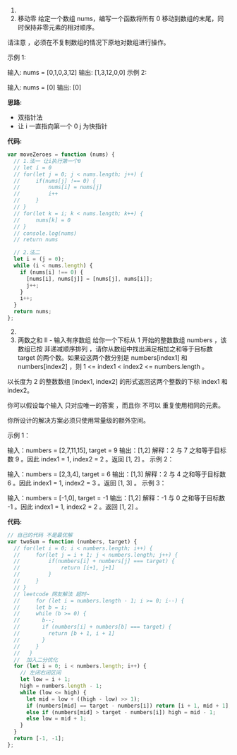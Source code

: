 1.
2. 移动零
   给定一个数组 nums，编写一个函数将所有 0 移动到数组的末尾，同时保持非零元素的相对顺序。

请注意 ，必须在不复制数组的情况下原地对数组进行操作。

示例 1:

输入: nums = [0,1,0,3,12]
输出: [1,3,12,0,0]
示例 2:

输入: nums = [0]
输出: [0]

**思路:**

- 双指针法
- 让 i 一直指向第一个 0 j 为快指针

**代码:**

```js
var moveZeroes = function (nums) {
  // 1.法一 让i执行第一个0
  // let i = 0
  // for(let j = 0; j < nums.length; j++) {
  //     if(nums[j] !== 0) {
  //         nums[i] = nums[j]
  //         i++
  //     }
  // }
  // for(let k = i; k < nums.length; k++) {
  //     nums[k] = 0
  // }
  // console.log(nums)
  // return nums

  // 2.法二
  let i = (j = 0);
  while (i < nums.length) {
    if (nums[i] !== 0) {
      [nums[i], nums[j]] = [nums[j], nums[i]];
      j++;
    }
    i++;
  }
  return nums;
};
```

2.
3. 两数之和 II - 输入有序数组
   给你一个下标从 1 开始的整数数组 numbers ，该数组已按 非递减顺序排列 ，请你从数组中找出满足相加之和等于目标数 target 的两个数。如果设这两个数分别是 numbers[index1] 和 numbers[index2] ，则 1 <= index1 < index2 <= numbers.length 。

以长度为 2 的整数数组 [index1, index2] 的形式返回这两个整数的下标 index1 和 index2。

你可以假设每个输入 只对应唯一的答案 ，而且你 不可以 重复使用相同的元素。

你所设计的解决方案必须只使用常量级的额外空间。

示例 1：

输入：numbers = [2,7,11,15], target = 9
输出：[1,2]
解释：2 与 7 之和等于目标数 9 。因此 index1 = 1, index2 = 2 。返回 [1, 2] 。
示例 2：

输入：numbers = [2,3,4], target = 6
输出：[1,3]
解释：2 与 4 之和等于目标数 6 。因此 index1 = 1, index2 = 3 。返回 [1, 3] 。
示例 3：

输入：numbers = [-1,0], target = -1
输出：[1,2]
解释：-1 与 0 之和等于目标数 -1 。因此 index1 = 1, index2 = 2 。返回 [1, 2] 。

**代码:**

```js
// 自己的代码 不是最优解
var twoSum = function (numbers, target) {
  // for(let i = 0; i < numbers.length; i++) {
  //     for(let j = i + 1; j < numbers.length; j++) {
  //         if(numbers[i] + numbers[j] === target) {
  //             return [i+1, j+1]
  //         }
  //     }
  // }
  // leetcode 网友解法 超时~
  //     for (let i = numbers.length - 1; i >= 0; i--) {
  //     let b = i;
  //     while (b >= 0) {
  //       b--;
  //       if (numbers[i] + numbers[b] === target) {
  //         return [b + 1, i + 1]
  //       }
  //     }
  //   }
  //  加入二分优化
  for (let i = 0; i < numbers.length; i++) {
    // 左闭右闭区间
    let low = i + 1;
    high = numbers.length - 1;
    while (low <= high) {
      let mid = low + ((high - low) >> 1);
      if (numbers[mid] == target - numbers[i]) return [i + 1, mid + 1];
      else if (numbers[mid] > target - numbers[i]) high = mid - 1;
      else low = mid + 1;
    }
  }
  return [-1, -1];
};
```
